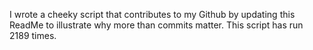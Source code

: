 I wrote a cheeky script that contributes to my Github by updating this ReadMe to illustrate why more than commits matter. This script has run 2189 times.